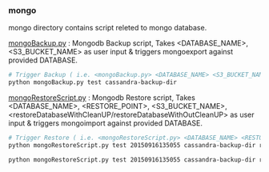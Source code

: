 ### mongo
mongo directory contains script releted to mongo database.

[mongoBackup.py] : Mongodb Backup script, Takes <DATABASE_NAME>, <S3_BUCKET_NAME> as user input & triggers mongoexport against provided DATABASE.

```bash
# Trigger Backup ( i.e. <mongoBackup.py> <DATABASE_NAME> <S3_BUCKET_NAME> )
python mongoBackup.py test cassandra-backup-dir
```


[mongoRestoreScript.py] : Mongodb Restore script, Takes <DATABASE_NAME>, <RESTORE_POINT>, <S3_BUCKET_NAME>, <restoreDatabaseWithCleanUP/restoreDatabaseWithOutCleanUP> as user input & triggers mongoimport against provided DATABASE.

```bash
# Trigger Restore ( i.e. <mongoRestoreScript.py> <DATABASE_NAME> <RESTORE_POINT> <S3_BUCKET_NAME> <restoreDatabaseWithCleanUP/restoreDatabaseWithOutCleanUP> )
python mongoRestoreScript.py test 20150916135055 cassandra-backup-dir restoreDatabaseWithCleanUP

python mongoRestoreScript.py test 20150916135055 cassandra-backup-dir restoreDatabaseWithOutCleanUP

```




[mongoBackup.py]:https://github.com/OpsTree/Scripts/blob/master/mongo/mongoBackup.py
[mongoRestoreScript.py]:https://github.com/OpsTree/Scripts/blob/master/mongo/mongoRestoreScript.py



